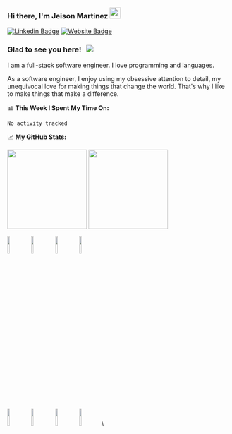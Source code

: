 
### Hi there, I'm Jeison Martinez <img src="https://media.giphy.com/media/hvRJCLFzcasrR4ia7z/giphy.gif" width="25"> 

[![Linkedin Badge](https://img.shields.io/badge/-LinkedIn-0e76a8?style=flat-square&logo=Linkedin&logoColor=white)](https://linkedin.com/in/jeison-martinez)
[![Website Badge](https://img.shields.io/badge/Website-3b5998?style=flat-square&logo=google-chrome&logoColor=white)]()


### Glad to see you here! &nbsp; ![](https://visitor-badge.glitch.me/badge?page_id=Jeison.Martinez)

I am a full-stack software engineer. I love programming and languages. 

As a software engineer, I enjoy using my obsessive attention to detail, my unequivocal love for making things that change the world. That's why I like to make things that make a difference.


📊 **This Week I Spent My Time On:**
<!--START_SECTION:waka-->

```text
No activity tracked
```

<!--END_SECTION:waka-->


📈 **My GitHub Stats:**

<p>
  <img height="180em" src="https://github-readme-stats.vercel.app/api?username=jasonsmv&show_icons=true&hide_border=true&&count_private=true&include_all_commits=true" />
  <img height="180em" src="https://github-readme-stats.vercel.app/api/top-langs/?username=jasonsmv&exclude_repo=KNN-Image-Classification&show_icons=true&hide_border=true&layout=compact&langs_count=8"/>
</p>


<code><img width="10%" src="https://www.vectorlogo.zone/logos/python/python-ar21.svg"></code>
<code><img width="10%" src="https://www.vectorlogo.zone/logos/java/java-ar21.svg"></code>
<code><img width="10%" src="https://www.vectorlogo.zone/logos/w3_html5/w3_html5-ar21.svg"></code>
<code><img width="10%" src="https://www.vectorlogo.zone/logos/w3_css/w3_css-ar21.svg"></code>
<br />
<code><img width="10%" src="https://www.vectorlogo.zone/logos/reactjs/reactjs-ar21.svg"></code>
<code><img width="10%" src="https://www.vectorlogo.zone/logos/git-scm/git-scm-ar21.svg"></code>
<code><img width="10%" src="https://www.vectorlogo.zone/logos/github/github-ar21.svg"></code>
<code><img width="10%" src="https://www.vectorlogo.zone/logos/canva/canva-ar21.svg"></code>\


